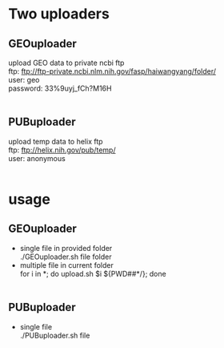 # Two uploaders
## GEOuploader<br>
upload GEO data to private ncbi ftp<br>
ftp: ftp://ftp-private.ncbi.nlm.nih.gov/fasp/haiwangyang/folder/<br>
user: geo<br>
password: 33%9uyj_fCh?M16H<br><br>

## PUBuploader<br>
upload temp data to helix ftp<br>
ftp: ftp://helix.nih.gov/pub/temp/<br>
user: anonymous<br><br>

# usage
## GEOuploader<br>
* single file in provided folder<br>
./GEOuploader.sh file folder<br>
* multiple file in current folder<br>
for i in \*; do upload.sh $i ${PWD##\*/}; done<br><br>

## PUBuploader<br>
* single file<br>
./PUBuploader.sh file<br>

